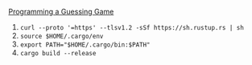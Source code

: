 [Programming a Guessing Game](https://doc.rust-lang.org/book/ch02-00-guessing-game-tutorial.html)

1. `curl --proto '=https' --tlsv1.2 -sSf https://sh.rustup.rs | sh`
1. `source $HOME/.cargo/env`
1. `export PATH="$HOME/.cargo/bin:$PATH"`
1. `cargo build --release`

